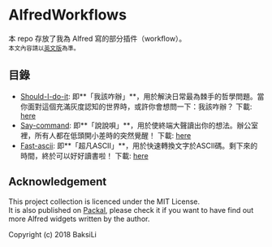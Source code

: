 # AlfredWorkflows
本 repo 存放了我為 Alfred 寫的部分插件（workflow）。  
<sub>本文內容請以[英文版](https://github.com/BaksiLi/AlfredWorkflows/blob/master/README.md)為準。</sub>
## 目錄
- [Should-I-do-it](https://github.com/BaksiLi/AlfredWorkflows/tree/master/Index/should_i_do_it): 即**「我該咋辦」**，用於解決日常最為棘手的哲學問題。當你面對這個充滿灰度認知的世界時，或許你會想問一下：我該咋辦？ 
    下載: [here](https://github.com/BaksiLi/AlfredWorkflows/blob/master/workflows/Should.alfredworkflow?raw=true)
- [Say-command](https://github.com/BaksiLi/AlfredWorkflows/tree/master/Index/say-workflow): 即**「說說唄」**，用於使終端大聲讀出你的想法。辦公室裡，所有人都在低頭開小差時的突然覺醒！ 
    下載: [here](https://github.com/BaksiLi/AlfredWorkflows/blob/master/workflows/say_command.alfredworkflow?raw=true)
- [Fast-ascii](https://github.com/BaksiLi/AlfredWorkflows/tree/master/Index/fast-ascii): 即**「超凡ASCII」**，用於快速轉換文字於ASCII碼。剩下來的時間，終於可以好好讀書啦！ 
    下載: [here](https://github.com/BaksiLi/AlfredWorkflows/blob/master/workflows/Fast_ascii.alfredworkflow?raw=true)
    
## Acknowledgement
This project collection is licenced under the MIT License.  
It is also published on [Packal](http://www.packal.org/users/lisongcheng), please check it if you want to have find out more Alfred widgets written by the author.

Copyright (c) 2018 BaksiLi
